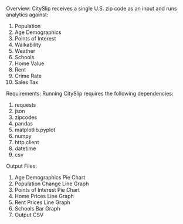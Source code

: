 Overview:
CitySlip receives a single U.S. zip code as an input and runs analytics against:
  1. Population
  2. Age Demographics
  3. Points of Interest
  4. Walkability
  5. Weather
  6. Schools
  7. Home Value
  8. Rent
  9. Crime Rate
  10. Sales Tax
  
Requirements:
Running CitySlip requires the following dependencies:
1. requests
2. json
3. zipcodes
4. pandas
5. matplotlib.pyplot
6. numpy
7. http.client
8. datetime
9. csv

Output Files:
1. Age Demographics Pie Chart
2. Population Change Line Graph
3. Points of Interest Pie Chart
4. Home Prices Line Graph
5. Rent Prices Line Graph
6. Schools Bar Graph
7. Output CSV
